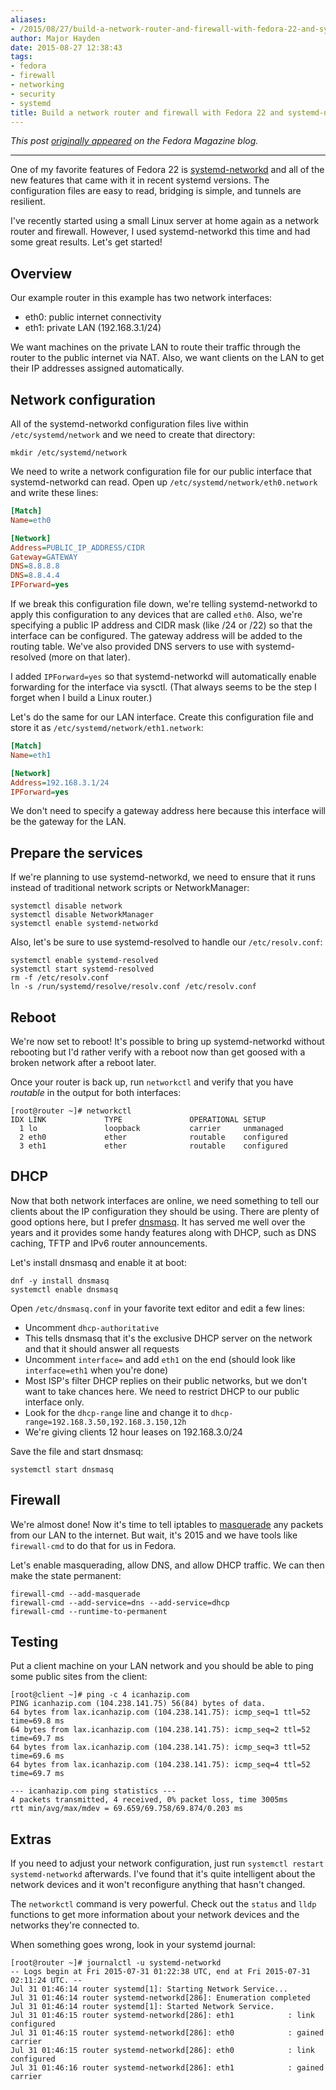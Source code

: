 ```yaml
---
aliases:
- /2015/08/27/build-a-network-router-and-firewall-with-fedora-22-and-systemd-networkd/
author: Major Hayden
date: 2015-08-27 12:38:43
tags:
- fedora
- firewall
- networking
- security
- systemd
title: Build a network router and firewall with Fedora 22 and systemd-networkd
---
```


_This post [originally appeared][1] on the Fedora Magazine blog._

* * *

One of my favorite features of Fedora 22 is [systemd-networkd][2] and all of the new features that came with it in recent systemd versions. The configuration files are easy to read, bridging is simple, and tunnels are resilient.

I've recently started using a small Linux server at home again as a network router and firewall. However, I used systemd-networkd this time and had some great results. Let's get started!

## Overview

Our example router in this example has two network interfaces:

* eth0: public internet connectivity
* eth1: private LAN (192.168.3.1/24)

We want machines on the private LAN to route their traffic through the router to the public internet via NAT. Also, we want clients on the LAN to get their IP addresses assigned automatically.

## Network configuration

All of the systemd-networkd configuration files live within `/etc/systemd/network` and we need to create that directory:

```
mkdir /etc/systemd/network
```

We need to write a network configuration file for our public interface that systemd-networkd can read. Open up `/etc/systemd/network/eth0.network` and write these lines:

```ini
[Match]
Name=eth0

[Network]
Address=PUBLIC_IP_ADDRESS/CIDR
Gateway=GATEWAY
DNS=8.8.8.8
DNS=8.8.4.4
IPForward=yes
```

If we break this configuration file down, we're telling systemd-networkd to apply this configuration to any devices that are called `eth0`. Also, we're specifying a public IP address and CIDR mask (like /24 or /22) so that the interface can be configured. The gateway address will be added to the routing table. We've also provided DNS servers to use with systemd-resolved (more on that later).

I added `IPForward=yes` so that systemd-networkd will automatically enable forwarding for the interface via sysctl. (That always seems to be the step I forget when I build a Linux router.)

Let's do the same for our LAN interface. Create this configuration file and store it as `/etc/systemd/network/eth1.network`:

```ini
[Match]
Name=eth1

[Network]
Address=192.168.3.1/24
IPForward=yes
```

We don't need to specify a gateway address here because this interface will be the gateway for the LAN.

## Prepare the services

If we're planning to use systemd-networkd, we need to ensure that it runs instead of traditional network scripts or NetworkManager:

```
systemctl disable network
systemctl disable NetworkManager
systemctl enable systemd-networkd
```

Also, let's be sure to use systemd-resolved to handle our `/etc/resolv.conf`:

```
systemctl enable systemd-resolved
systemctl start systemd-resolved
rm -f /etc/resolv.conf
ln -s /run/systemd/resolve/resolv.conf /etc/resolv.conf
```

## Reboot

We're now set to reboot! It's possible to bring up systemd-networkd without rebooting but I'd rather verify with a reboot now than get goosed with a broken network after a reboot later.

Once your router is back up, run `networkctl` and verify that you have _routable_ in the output for both interfaces:

```
[root@router ~]# networkctl
IDX LINK             TYPE               OPERATIONAL SETUP
  1 lo               loopback           carrier     unmanaged
  2 eth0             ether              routable    configured
  3 eth1             ether              routable    configured
```

## DHCP

Now that both network interfaces are online, we need something to tell our clients about the IP configuration they should be using. There are plenty of good options here, but I prefer [dnsmasq][3]. It has served me well over the years and it provides some handy features along with DHCP, such as DNS caching, TFTP and IPv6 router announcements.

Let's install dnsmasq and enable it at boot:

```
dnf -y install dnsmasq
systemctl enable dnsmasq
```

Open `/etc/dnsmasq.conf` in your favorite text editor and edit a few lines:

* Uncomment `dhcp-authoritative`
* This tells dnsmasq that it's the exclusive DHCP server on the network and that it should answer all requests
* Uncomment `interface=` and add `eth1` on the end (should look like `interface=eth1` when you're done)
* Most ISP's filter DHCP replies on their public networks, but we don't want to take chances here. We need to restrict DHCP to our public interface only.
* Look for the `dhcp-range` line and change it to `dhcp-range=192.168.3.50,192.168.3.150,12h`
* We're giving clients 12 hour leases on 192.168.3.0/24

Save the file and start dnsmasq:

```
systemctl start dnsmasq
```

## Firewall

We're almost done! Now it's time to tell iptables to [masquerade][4] any packets from our LAN to the internet. But wait, it's 2015 and we have tools like `firewall-cmd` to do that for us in Fedora.

Let's enable masquerading, allow DNS, and allow DHCP traffic. We can then make the state permanent:

```
firewall-cmd --add-masquerade
firewall-cmd --add-service=dns --add-service=dhcp
firewall-cmd --runtime-to-permanent
```

## Testing

Put a client machine on your LAN network and you should be able to ping some public sites from the client:

```
[root@client ~]# ping -c 4 icanhazip.com
PING icanhazip.com (104.238.141.75) 56(84) bytes of data.
64 bytes from lax.icanhazip.com (104.238.141.75): icmp_seq=1 ttl=52 time=69.8 ms
64 bytes from lax.icanhazip.com (104.238.141.75): icmp_seq=2 ttl=52 time=69.7 ms
64 bytes from lax.icanhazip.com (104.238.141.75): icmp_seq=3 ttl=52 time=69.6 ms
64 bytes from lax.icanhazip.com (104.238.141.75): icmp_seq=4 ttl=52 time=69.7 ms

--- icanhazip.com ping statistics ---
4 packets transmitted, 4 received, 0% packet loss, time 3005ms
rtt min/avg/max/mdev = 69.659/69.758/69.874/0.203 ms
```

## Extras

If you need to adjust your network configuration, just run `systemctl restart systemd-networkd` afterwards. I've found that it's quite intelligent about the network devices and it won't reconfigure anything that hasn't changed.

The `networkctl` command is very powerful. Check out the `status` and `lldp` functions to get more information about your network devices and the networks they're connected to.

When something goes wrong, look in your systemd journal:

```
[root@router ~]# journalctl -u systemd-networkd
-- Logs begin at Fri 2015-07-31 01:22:38 UTC, end at Fri 2015-07-31 02:11:24 UTC. --
Jul 31 01:46:14 router systemd[1]: Starting Network Service...
Jul 31 01:46:14 router systemd-networkd[286]: Enumeration completed
Jul 31 01:46:14 router systemd[1]: Started Network Service.
Jul 31 01:46:15 router systemd-networkd[286]: eth1            : link configured
Jul 31 01:46:15 router systemd-networkd[286]: eth0            : gained carrier
Jul 31 01:46:15 router systemd-networkd[286]: eth0            : link configured
Jul 31 01:46:16 router systemd-networkd[286]: eth1            : gained carrier
```

 [1]: http://fedoramagazine.org/build-network-router-firewall-fedora-22-systemd-networkd/
 [2]: http://www.freedesktop.org/software/systemd/man/systemd-networkd.html
 [3]: http://www.thekelleys.org.uk/dnsmasq/doc.html
 [4]: https://en.wikipedia.org/wiki/Network_address_translation